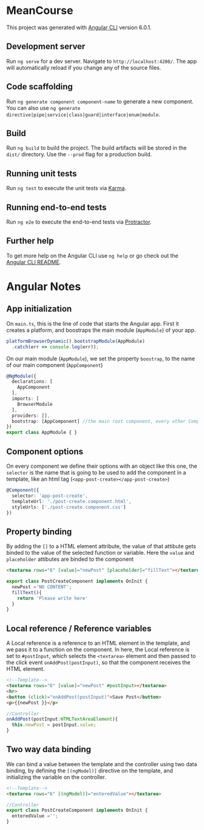 # MeanCourse

This project was generated with [Angular CLI](https://github.com/angular/angular-cli) version 6.0.1.

## Development server

Run `ng serve` for a dev server. Navigate to `http://localhost:4200/`. The app will automatically reload if you change any of the source files.

## Code scaffolding

Run `ng generate component component-name` to generate a new component. You can also use `ng generate directive|pipe|service|class|guard|interface|enum|module`.

## Build

Run `ng build` to build the project. The build artifacts will be stored in the `dist/` directory. Use the `--prod` flag for a production build.

## Running unit tests

Run `ng test` to execute the unit tests via [Karma](https://karma-runner.github.io).

## Running end-to-end tests

Run `ng e2e` to execute the end-to-end tests via [Protractor](http://www.protractortest.org/).

## Further help

To get more help on the Angular CLI use `ng help` or go check out the [Angular CLI README](https://github.com/angular/angular-cli/blob/master/README.md).

# Angular Notes
## App initialization
On `main.ts`, this is the line of code that starts the Angular app. First it creates a platform, and boostraps the main module (`AppModule`) of your app.
```typescript
platformBrowserDynamic().bootstrapModule(AppModule)
  .catch(err => console.log(err));
```
On our main module (`AppModule`), we set the property `boostrap`, to the name of our main component (`AppComponent`)
```ts
@NgModule({
  declarations: [
    AppComponent
  ],
  imports: [
    BrowserModule
  ],
  providers: [],
  bootstrap: [AppComponent] //the main root component, every other Component will be inside of this one
})
export class AppModule { }
```
## Component options
On every component we define their options with an object like this one, the `selector` is the name that is going to be used to add the component in a template, like an html tag (`<app-post-create></app-post-create>`)
```ts
@Component({
  selector: 'app-post-create',
  templateUrl: './post-create.component.html',
  styleUrls: ['./post-create.component.css']
})
```
## Property binding
By adding the `[]` to a HTML element attribute, the value of that attibute gets binded to the value of the selected function or variable. Here the `value` and `placeholder` attibutes are binded to the component
```html
<textarea rows="6" [value]="newPost" [placeholder]="fillText"></textarea>
```
```ts
export class PostCreateComponent implements OnInit {
  newPost ='NO CONTENT';
  fillText(){
    return 'Please write here'
  }
}
```
## Local reference / Reference variables
A Local reference is a reference to an HTML element in the template, and we pass it to a function on the component. In here, the Local reference is set to `#postInput`, which selects the `<textarea>` element and then passed to the click event `onAddPost(postInput)`, so that the component receives the HTML element.

```html
<!--Template-->
<textarea rows="6" [value]="newPost" #postInput></textarea>
<hr>
<button (click)="onAddPost(postInput)">Save Post</button>
<p>{{newPost }}</p>
```
```ts
//Controller
onAddPost(postInput:HTMLTextAreaElement){
  this.newPost = postInput.value;
}
```

## Two way data binding
We can bind a value between the template and the controller using two data binding, by defining the `[(ngModel)]` directive on the template, and initializing the variable on the controller.
```html
<!--Template-->
<textarea rows="6" [(ngModel)]="enteredValue"></textarea>
```
```ts
//Controller
export class PostCreateComponent implements OnInit {
  enteredValue =''; 
}
```